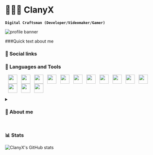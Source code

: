 # 🧑🏽‍💻 ClanyX

**`Digital Craftsman (Developer/Videomaker/Gamer)`**

<img src="https://github.com/user-attachments/assets/ebb5a877-0338-4b9d-9183-15ad0d5fd965" alt="profile banner">

###Quick text about me

### 📲 Social links

### 🧰 Languages and Tools
<img align="left" width="30px" style="padding-left:10px" src="https://cdn.jsdelivr.net/gh/devicons/devicon@latest/icons/csharp/csharp-original.svg" />
<img align="left" width="30px" style="padding-left:10px" src="https://cdn.jsdelivr.net/gh/devicons/devicon@latest/icons/cplusplus/cplusplus-original.svg" />
<img align="left" width="30px" style="padding-left:10px" src="https://cdn.jsdelivr.net/gh/devicons/devicon@latest/icons/html5/html5-original.svg" />
<img align="left" width="30px" style="padding-left:10px" src="https://cdn.jsdelivr.net/gh/devicons/devicon@latest/icons/css3/css3-original.svg" />
<img align="left" width="30px" style="padding-left:10px" src="https://cdn.jsdelivr.net/gh/devicons/devicon@latest/icons/javascript/javascript-original.svg" />
<img align="left" width="30px" style="padding-left:10px" src="https://cdn.jsdelivr.net/gh/devicons/devicon@latest/icons/svelte/svelte-original.svg" />
<img align="left" width="30px" style="padding-left:10px" src="https://cdn.jsdelivr.net/gh/devicons/devicon@latest/icons/nodejs/nodejs-original-wordmark.svg" />
<img align="left" width="30px" style="padding-left:10px" src="https://cdn.jsdelivr.net/gh/devicons/devicon@latest/icons/npm/npm-original-wordmark.svg" />
<img align="left" width="30px" style="padding-left:10px" src="https://cdn.jsdelivr.net/gh/devicons/devicon@latest/icons/arduino/arduino-original-wordmark.svg" />
<img align="left" width="30px" style="padding-left:10px" src="https://cdn.jsdelivr.net/gh/devicons/devicon@latest/icons/raspberrypi/raspberrypi-original.svg" />
<img align="left" width="30px" style="padding-left:10px" src="https://cdn.jsdelivr.net/gh/devicons/devicon@latest/icons/azuresqldatabase/azuresqldatabase-original.svg" />
<img align="left" width="30px" style="padding-left:10px" src="https://cdn.jsdelivr.net/gh/devicons/devicon@latest/icons/dotnetcore/dotnetcore-original.svg" />
<img align="left" width="30px" style="padding-left:10px" src="https://cdn.jsdelivr.net/gh/devicons/devicon@latest/icons/vscode/vscode-original.svg" />
<img align="left" width="30px" style="padding-left:10px" src="https://cdn.jsdelivr.net/gh/devicons/devicon@latest/icons/visualstudio/visualstudio-original.svg" />
          

<br><br>

#

<details>
          <summary><h3>👑 About me</h3></summary>
Hey, my name is Filip Šandera, but most people call me ClanyX, which is my nickname. I've been interested in programming and IT in general since elementary school. Thanks to that, I decided to go to an industrial high school and my major is IT. I would say that I've programmed a little bit in my entire career, but I've been most interested in creating applications, both desktop and web. Unfortunately, I'm not exactly a designer, so I focus more on backend and databases. My big goal is to learn JavaScript perfectly, but I don't know if that's even possible. I also try to simplify my life with technology, which is the reason for my desktop applications, which are most often in C# or C++. I'm also a passionate video game player. I enjoy strategic and technical games, if I had more time, I would definitely want to play some story games. Although I don't know if it's something to brag about, I have over 5000 hours on League of Legends, unfortunately. Since I haven't found the perfect game exactly to my taste yet, I started creating my own. I'm probably most interested in the Unity engine. My favorite style is 2D. Now I would like to move on to a slightly different part. Recently, I've been interested in working with Arduino and Raspberry Pi. I definitely think it's a great way to use technology. So that I'm not only talking about computers here, I also go to the gym and I like to play sports, my favorite sport is basketball.  So, I would summarize it as trying to improve my education and skills, but also maintain my physical health.
</details>

#

### 📊 Stats

![ClanyX's GitHub stats](https://github-readme-stats.vercel.app/api?username=ClanyX&show_icons=true&theme=onedark)
